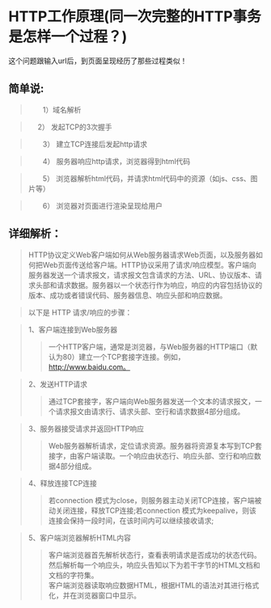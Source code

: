 # HTTP工作原理(同一次完整的HTTP事务是怎样一个过程？)

 这个问题跟输入url后，到页面呈现经历了那些过程类似！


## 简单说:
> 　　1）域名解析

>　  2） 发起TCP的3次握手

>　　3） 建立TCP连接后发起http请求

>　　4） 服务器响应http请求，浏览器得到html代码

>　　5） 浏览器解析html代码，并请求html代码中的资源（如js、css、图片等）

>　　6） 浏览器对页面进行渲染呈现给用户


## 详细解析：


>HTTP协议定义Web客户端如何从Web服务器请求Web页面，以及服务器如何把Web页面传送给客户端。HTTP协议采用了请求/响应模型。客户端向服务器发送一个请求报文，请求报文包含请求的方法、URL、协议版本、请求头部和请求数据。服务器以一个状态行作为响应，响应的内容包括协议的版本、成功或者错误代码、服务器信息、响应头部和响应数据。

>以下是 HTTP 请求/响应的步骤：

>1、客户端连接到Web服务器<br>
>>一个HTTP客户端，通常是浏览器，与Web服务器的HTTP端口（默认为80）建立一个TCP套接字连接。例如，http://www.baidu.com。<br>

>2、发送HTTP请求<br>
>>通过TCP套接字，客户端向Web服务器发送一个文本的请求报文，一个请求报文由请求行、请求头部、空行和请求数据4部分组成。<br>

>3、服务器接受请求并返回HTTP响应<br>
>>Web服务器解析请求，定位请求资源。服务器将资源复本写到TCP套接字，由客户端读取。一个响应由状态行、响应头部、空行和响应数据4部分组成。<br>

>4、释放连接TCP连接<br>
>>若connection 模式为close，则服务器主动关闭TCP连接，客户端被动关闭连接，释放TCP连接;若connection 模式为keepalive，则该连接会保持一段时间，在该时间内可以继续接收请求;<br>

>5、客户端浏览器解析HTML内容<br>
>>客户端浏览器首先解析状态行，查看表明请求是否成功的状态代码。然后解析每一个响应头，响应头告知以下为若干字节的HTML文档和文档的字符集。<br>
>>客户端浏览器读取响应数据HTML，根据HTML的语法对其进行格式化，并在浏览器窗口中显示。<br>

